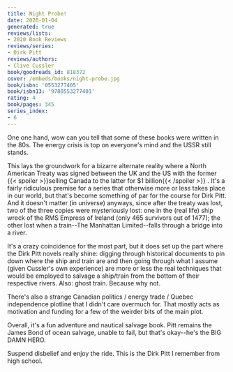 ```yaml
---
title: Night Probe!
date: 2020-01-04
generated: true
reviews/lists:
- 2020 Book Reviews
reviews/series:
- Dirk Pitt
reviews/authors:
- Clive Cussler
book/goodreads_id: 818372
cover: /embeds/books/night-probe.jpg
book/isbn: '0553277405'
book/isbn13: '9780553277401'
rating: 4
book/pages: 345
series_index:
- 6
---
```

One one hand, wow can you tell that some of these books were written in the 80s. The energy crisis is top on everyone's mind and the USSR still stands.  

This lays the groundwork for a bizarre alternate reality where a North American Treaty was signed between the UK and the US with the former  {{< spoiler >}}selling Canada to the latter for $1 billion{{< /spoiler >}}  . It's a fairly ridiculous premise for a series that otherwise more or less takes place in our world, but that's become something of par for the course for Dirk Pitt. And it doesn't matter (in universe) anyways, since after the treaty was lost, two of the three copies were mysteriously lost: one in the (real life) ship wreck of the RMS Empress of Ireland (only 465 survivors out of 1477); the other lost when a train--The Manhattan Limited--falls through a bridge into a river.  

<!--more-->

It's a crazy coincidence for the most part, but it does set up the part where the Dirk Pitt novels really shine: digging through historical documents to pin down where the ship and train are and then going through what I assume (given Cussler's own experience) are more or less the real techniques that would be employed to salvage a ship/train from the bottom of their respective rivers. Also: ghost train. Because why not.  

There's also a strange Canadian politics / energy trade / Quebec independence plotline that I didn't care overmuch for. That mostly acts as motivation and funding for a few of the weirder bits of the main plot.  

Overall, it's a fun adventure and nautical salvage book. Pitt remains the James Bond of ocean salvage, unable to fail, but that's okay--he's the BIG DAMN HERO.  

Suspend disbelief and enjoy the ride. This is the Dirk Pitt I remember from high school.